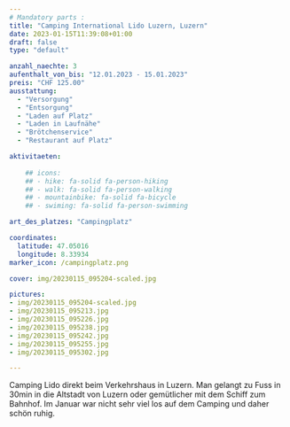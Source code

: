```yaml
---
# Mandatory parts :
title: "Camping International Lido Luzern, Luzern"
date: 2023-01-15T11:39:08+01:00
draft: false
type: "default"

anzahl_naechte: 3
aufenthalt_von_bis: "12.01.2023 - 15.01.2023"
preis: "CHF 125.00"
ausstattung:
  - "Versorgung"
  - "Entsorgung"
  - "Laden auf Platz"
  - "Laden in Laufnähe"
  - "Brötchenservice"
  - "Restaurant auf Platz"

aktivitaeten:
  
    ## icons:
    ## - hike: fa-solid fa-person-hiking
    ## - walk: fa-solid fa-person-walking
    ## - mountainbike: fa-solid fa-bicycle
    ## - swiming: fa-solid fa-person-swimming

art_des_platzes: "Campingplatz"

coordinates:
  latitude: 47.05016
  longitude: 8.33934
marker_icon: /campingplatz.png

cover: img/20230115_095204-scaled.jpg

pictures: 
- img/20230115_095204-scaled.jpg
- img/20230115_095213.jpg
- img/20230115_095226.jpg
- img/20230115_095238.jpg
- img/20230115_095242.jpg
- img/20230115_095255.jpg
- img/20230115_095302.jpg

---
```

Camping Lido direkt beim Verkehrshaus in Luzern. Man gelangt zu Fuss in 30min in die Altstadt von Luzern oder gemütlicher mit dem Schiff zum Bahnhof. Im Januar war nicht sehr viel los auf dem Camping und daher schön ruhig.